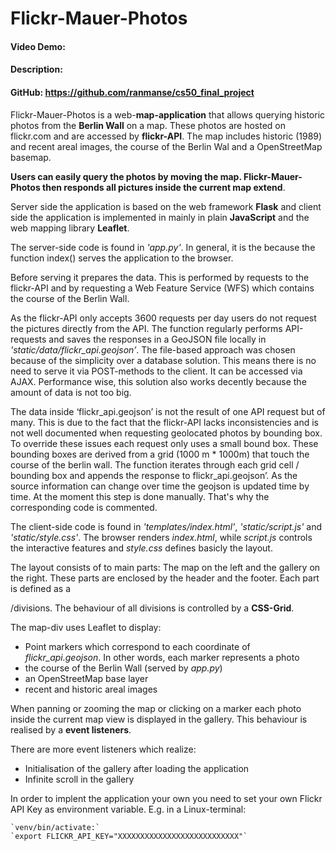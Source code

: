 # Flickr-Mauer-Photos

#### Video Demo:  <URL HERE>

#### Description:

#### GitHub: <https://github.com/ranmanse/cs50_final_project>

Flickr-Mauer-Photos is a web-**map-application** that allows querying historic photos from the **Berlin Wall** on a map. These photos are hosted on flickr.com and are accessed by **flickr-API**. The map includes historic (1989) and recent areal images, the course of the Berlin Wal and a OpenStreetMap basemap.  

**Users can easily query the photos by moving the map. Flickr-Mauer-Photos then responds all pictures inside the current map extend**.  

Server side the application is based on the web framework **Flask** and client side the application is implemented in mainly in plain 
**JavaScript** and the web mapping library **Leaflet**. 

The server-side code is found in *'app.py'*. In general, it is the because the function index() serves the application to the browser.  

Before serving it prepares the data. This is performed by requests to the flickr-API and by requesting a Web Feature Service (WFS) which contains the course of the Berlin Wall. 

As the flickr-API only accepts 3600 requests per day users do not request the pictures directly from the API. The function regularly performs API-requests and saves the responses in a GeoJSON file locally in *'static/data/flickr_api.geojson’*. The file-based approach was chosen because of the simplicity over a database solution. This means there is no need to serve it via POST-methods to the client. It can be accessed via AJAX. Performance wise, this solution also works decently because the amount of data is not too big.  

The data inside ‘flickr_api.geojson’ is not the result of one API request but of many. This is due to the fact that the flickr-API lacks inconsistencies and is not well documented when requesting geolocated photos by bounding box. To override these issues each request only uses a small bound box. These bounding boxes are derived from a grid (1000 m * 1000m) that touch the course of the berlin wall. The function iterates through each grid cell / bounding box and appends the response to flickr_api.geojson’. As the source information can change over time the geojson is updated time by time. At the moment this step is done manually. That's why the corresponding code is commented.  

The client-side code is found in *'templates/index.html'*, *'static/script.js'* and *'static/style.css'*. The browser renders *index.html*, while *script.js* controls the interactive features and *style.css* defines basicly the layout.  

The layout consists of to main parts: The map on the left and the gallery on the right. These parts are enclosed by the header and the footer. Each part is defined as a *<div>*/divisions. The behaviour of all divisions is controlled by a **CSS-Grid**.  

The map-div uses Leaflet to display:
- Point markers which correspond to each coordinate of *flickr_api.geojson*. In other words, each marker represents a photo
- the course of the Berlin Wall (served by *app.py*)
- an OpenStreetMap base layer
- recent and historic areal images

When panning or zooming the map or clicking on a marker each photo inside the current map view is displayed in the gallery. This behaviour is realised by a **event listeners**. 

There are more event listeners which realize: 

- Initialisation of the gallery after loading the application
- Infinite scroll in the gallery
 


In order to implent the application your own you need to set your own Flickr API Key as environment variable. 
E.g. in a Linux-terminal:

    `venv/bin/activate:`
    `export FLICKR_API_KEY="XXXXXXXXXXXXXXXXXXXXXXXXXXX"`


